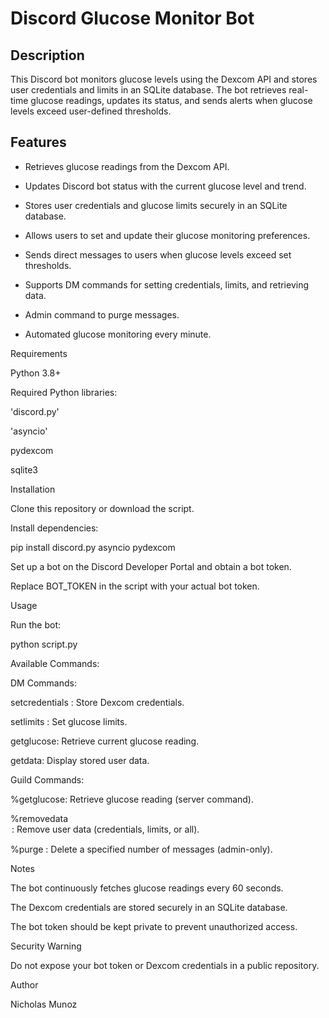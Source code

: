# Discord Glucose Monitor Bot

## Description

This Discord bot monitors glucose levels using the Dexcom API and stores user credentials and limits in an SQLite database. The bot retrieves real-time glucose readings, updates its status, and sends alerts when glucose levels exceed user-defined thresholds.

## Features

* Retrieves glucose readings from the Dexcom API.

* Updates Discord bot status with the current glucose level and trend.

* Stores user credentials and glucose limits securely in an SQLite database.

* Allows users to set and update their glucose monitoring preferences.

* Sends direct messages to users when glucose levels exceed set thresholds.

* Supports DM commands for setting credentials, limits, and retrieving data.

* Admin command to purge messages.

* Automated glucose monitoring every minute.

Requirements

Python 3.8+

Required Python libraries:

'discord.py'

'asyncio'

pydexcom

sqlite3

Installation

Clone this repository or download the script.

Install dependencies:

pip install discord.py asyncio pydexcom

Set up a bot on the Discord Developer Portal and obtain a bot token.

Replace BOT_TOKEN in the script with your actual bot token.

Usage

Run the bot:

python script.py

Available Commands:

DM Commands:

setcredentials <username> <password>: Store Dexcom credentials.

setlimits <lower> <upper>: Set glucose limits.

getglucose: Retrieve current glucose reading.

getdata: Display stored user data.

Guild Commands:

%getglucose: Retrieve glucose reading (server command).

%removedata <option>: Remove user data (credentials, limits, or all).

%purge <amount>: Delete a specified number of messages (admin-only).

Notes

The bot continuously fetches glucose readings every 60 seconds.

The Dexcom credentials are stored securely in an SQLite database.

The bot token should be kept private to prevent unauthorized access.

Security Warning

Do not expose your bot token or Dexcom credentials in a public repository.

Author

Nicholas Munoz
